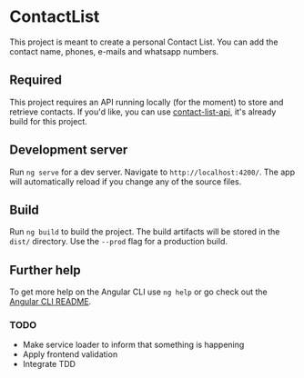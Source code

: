 # ContactList

This project is meant to create a personal Contact List.
You can add the contact name, phones, e-mails and whatsapp numbers.

## Required

This project requires an API running locally (for the moment) to store and retrieve contacts.
If you'd like, you can use [contact-list-api](https://github.com/wmerussi/contact-list-api), it's already build for this project.

## Development server

Run `ng serve` for a dev server. Navigate to `http://localhost:4200/`. The app will automatically reload if you change any of the source files.

## Build

Run `ng build` to build the project. The build artifacts will be stored in the `dist/` directory. Use the `--prod` flag for a production build.

## Further help

To get more help on the Angular CLI use `ng help` or go check out the [Angular CLI README](https://github.com/angular/angular-cli/blob/master/README.md).

### TODO
* Make service loader to inform that something is happening
* Apply frontend validation
* Integrate TDD
